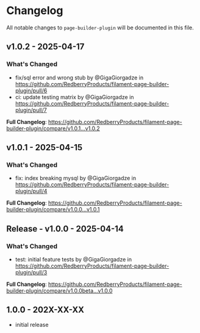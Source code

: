 # Changelog

All notable changes to `page-builder-plugin` will be documented in this file.

## v1.0.2 - 2025-04-17

### What's Changed

* fix/sql error and wrong stub by @GigaGiorgadze in https://github.com/RedberryProducts/filament-page-builder-plugin/pull/6
* ci: update testing matrix by @GigaGiorgadze in https://github.com/RedberryProducts/filament-page-builder-plugin/pull/7

**Full Changelog**: https://github.com/RedberryProducts/filament-page-builder-plugin/compare/v1.0.1...v1.0.2

## v1.0.1 - 2025-04-15

### What's Changed

* fix: index breaking mysql by @GigaGiorgadze in https://github.com/RedberryProducts/filament-page-builder-plugin/pull/4

**Full Changelog**: https://github.com/RedberryProducts/filament-page-builder-plugin/compare/v1.0.0...v1.0.1

## Release - v1.0.0 - 2025-04-14

### What's Changed

* test: initial feature tests by @GigaGiorgadze in https://github.com/RedberryProducts/filament-page-builder-plugin/pull/3

**Full Changelog**: https://github.com/RedberryProducts/filament-page-builder-plugin/compare/v1.0.0beta...v1.0.0

## 1.0.0 - 202X-XX-XX

- initial release
